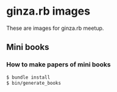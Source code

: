 # ginza.rb images

These are images for ginza.rb meetup.

## Mini books

### How to make papers of mini books

```bash
$ bundle install
$ bin/generate_books
```